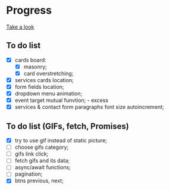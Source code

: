 # Progress

[Take a look](https://dariaazanovich.github.io/frontend-lab/workflow/landing-page/)

## To do list
- [x] cards board:
    - [x] masonry;
    - [x] card overstretching;
- [x] services cards location;
- [x] form fields location;
- [x] dropdown menu animation;
- [x] event target mutual funvtion; - excess
- [x] services & contact form paragraphs font size autoincrement;

## To do list (GIFs, fetch, Promises)
- [x] try to use gif instead of static picture;
- [ ] choose gifs category;
- [ ] gifs link click;
- [ ] fetch gifs and its data;
- [ ] async/await functions;
- [ ] pagination;
- [x] btns previous, next;